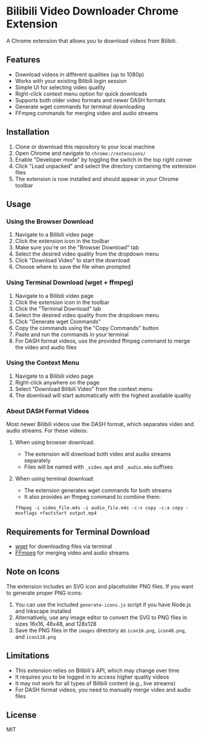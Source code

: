 # Bilibili Video Downloader Chrome Extension

A Chrome extension that allows you to download videos from Bilibili.

## Features

- Download videos in different qualities (up to 1080p)
- Works with your existing Bilibili login session
- Simple UI for selecting video quality
- Right-click context menu option for quick downloads
- Supports both older video formats and newer DASH formats
- Generate wget commands for terminal downloading
- FFmpeg commands for merging video and audio streams

## Installation

1. Clone or download this repository to your local machine
2. Open Chrome and navigate to `chrome://extensions/`
3. Enable "Developer mode" by toggling the switch in the top right corner
4. Click "Load unpacked" and select the directory containing the extension files
5. The extension is now installed and should appear in your Chrome toolbar

## Usage

### Using the Browser Download

1. Navigate to a Bilibili video page
2. Click the extension icon in the toolbar
3. Make sure you're on the "Browser Download" tab
4. Select the desired video quality from the dropdown menu
5. Click "Download Video" to start the download
6. Choose where to save the file when prompted

### Using Terminal Download (wget + ffmpeg)

1. Navigate to a Bilibili video page
2. Click the extension icon in the toolbar
3. Click the "Terminal Download" tab
4. Select the desired video quality from the dropdown menu
5. Click "Generate wget Commands"
6. Copy the commands using the "Copy Commands" button
7. Paste and run the commands in your terminal
8. For DASH format videos, use the provided ffmpeg command to merge the video and audio files

### Using the Context Menu

1. Navigate to a Bilibili video page
2. Right-click anywhere on the page
3. Select "Download Bilibili Video" from the context menu
4. The download will start automatically with the highest available quality

### About DASH Format Videos

Most newer Bilibili videos use the DASH format, which separates video and audio streams. For these videos:

1. When using browser download:
   - The extension will download both video and audio streams separately
   - Files will be named with `_video.mp4` and `_audio.m4a` suffixes
   
2. When using terminal download:
   - The extension generates wget commands for both streams
   - It also provides an ffmpeg command to combine them:
   
   ```
   ffmpeg -i video_file.m4s -i audio_file.m4s -c:v copy -c:a copy -movflags +faststart output.mp4
   ```

## Requirements for Terminal Download

- [wget](https://www.gnu.org/software/wget/) for downloading files via terminal
- [FFmpeg](https://ffmpeg.org/) for merging video and audio streams

## Note on Icons

The extension includes an SVG icon and placeholder PNG files. If you want to generate proper PNG icons:

1. You can use the included `generate-icons.js` script if you have Node.js and Inkscape installed
2. Alternatively, use any image editor to convert the SVG to PNG files in sizes 16x16, 48x48, and 128x128
3. Save the PNG files in the `images` directory as `icon16.png`, `icon48.png`, and `icon128.png`

## Limitations

- This extension relies on Bilibili's API, which may change over time
- It requires you to be logged in to access higher quality videos
- It may not work for all types of Bilibili content (e.g., live streams)
- For DASH format videos, you need to manually merge video and audio files

## License

MIT 